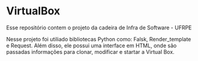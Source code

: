 # VirtualBox
Esse repositório contem o projeto da cadeira de Infra de Software - UFRPE

Nesse projeto foi utiliado bibliotecas Python como: Falsk, Render_template e Request. Além disso, ele possui uma interface em HTML, onde são passadas informações para clonar, modificar e startar a Virtual Box.  

